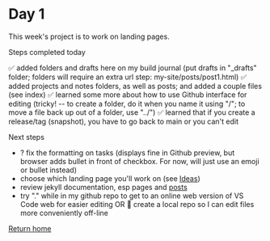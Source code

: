 # Day 1

This week's project is to work on landing pages.

Steps completed today

✅ added folders and drafts here on my build journal (put drafts in "_drafts" folder; folders will require an extra url step: my-site/posts/post1.html)
✅ added projects and notes folders, as well as posts; and added a couple files (see index)
✅ learned some more about how to use Github interface for editing (tricky! -- to create a folder, do it when you name it using "/"; to move a file back up out of a folder, use "../")
✅ learned that if you create a release/tag (snapshot), you have to go back to main or you can't edit

Next steps

- ? fix the formatting on tasks (displays fine in Github preview, but browser adds bullet in front of checkbox. For now, will just use an emoji or bullet instead)
- choose which landing page you'll work on (see [Ideas](https://tgustilo.github.io/mpnc4-maker-journal/projects/landing-page-ideas.html))
- review jekyll documentation, esp pages and [posts](https://jekyllrb.com/docs/posts/)
- try "." while in my github repo to get to an online web version of VS Code web for easier editing OR 🥴 create a local repo so I can edit files more conveniently off-line 



[Return home](https://github.com/tgustilo/mpnc4-maker-journal/index.html)










